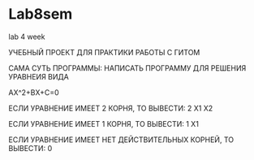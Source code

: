 # Lab8sem
lab 4 week


 УЧЕБНЫЙ ПРОЕКТ ДЛЯ ПРАКТИКИ РАБОТЫ С ГИТОМ
 
 
 САМА СУТЬ ПРОГРАММЫ: НАПИСАТЬ ПРОГРАММУ ДЛЯ РЕШЕНИЯ УРАВНЕИЯ ВИДА
 
 
 AX^2+BX+C=0
 
 
 ЕСЛИ УРАВНЕНИЕ ИМЕЕТ 2 КОРНЯ, ТО ВЫВЕСТИ: 2 X1 X2
 
 
 ЕСЛИ УРАВНЕНИЕ ИМЕЕТ 1 КОРНЯ, ТО ВЫВЕСТИ: 1 X1 
 
 
 ЕСЛИ УРАВНЕНИЕ ИМЕЕТ НЕТ ДЕЙСТВИТЕЛЬНЫХ КОРНЕЙ, ТО ВЫВЕСТИ: 0
 
 
